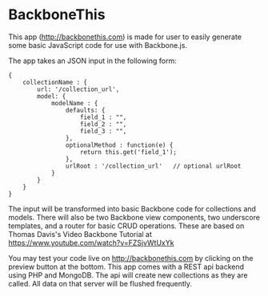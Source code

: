 BackboneThis
============
This app (http://backbonethis.com) is made for user to easily generate some basic JavaScript code for use with Backbone.js. 

The app takes an JSON input in the following form:
  
    {
        collectionName : {
            url: '/collection_url',
            model: {
                modelName : {
                    defaults: {
                        field_1 : "",
                        field_2 : "",
                        field_3 : "",
                    },
                    optionalMethod : function(e) {
                        return this.get('field_1');
                    },
                    urlRoot : '/collection_url'   // optional urlRoot
                }
            }
        } 
    }  
  
The input will be transformed into basic Backbone code for collections and models. There will also be two Backbone view components, two underscore templates, and a router for basic CRUD operations. These are based on Thomas Davis's Video Backbone Tutorial at https://www.youtube.com/watch?v=FZSjvWtUxYk 

You may test your code live on http://backbonethis.com by clicking on the preview button at the bottom. This app comes with a REST api backend using PHP and MongoDB. The api will create new collections as they are called. All data on that server will be flushed frequently.
